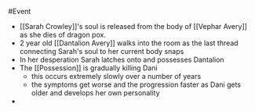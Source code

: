#Event

- [[Sarah Crowley]]'s soul is released from the body of [[Vephar Avery]] as she dies of dragon pox.
- 2 year old [[Dantalion Avery]] walks into the room as the last thread connecting Sarah's soul to her current body snaps
- In her desperation Sarah latches onto and possesses Dantalion
- The [[Possession]] is gradually killing Dani
	- this occurs extremely slowly over a number of years
	- the symptoms get worse and the progression faster as Dani gets older and develops her own personality
- 


